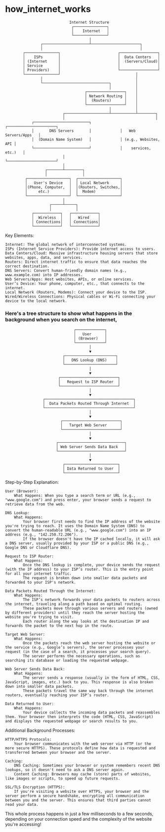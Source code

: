 # how_internet_works

```text
                             Internet Structure
                              ┌───────────────┐
                              │    Internet   │
                              └───────────────┘
                                      │
                ┌─────────────────────┴──────────────────────┐
                │                                            │
        ┌───────────────┐                          ┌─────────────────┐
        │    ISPs       │                          │  Data Centers   │
        │ (Internet     │                          │  (Servers/Cloud)│
        │ Service       │                          │                 │
        │ Providers)    │                          └─────────────────┘
        └───────────────┘                                  │
                │                                          │
                └──────────────────────────────┐           │
                                               │           │
                                    ┌─────────────────┐    │
                                    │ Network Routing │    │
                                    │  (Routers)      │    │
                                    └─────────────────┘    │
                                               │           │
                          ┌────────────────────┴───────────┴────────┐
                          │                                         │
            ┌─────────────────────────┐             ┌──────────────────────┐
            │       DNS Servers       │             │   Web Servers/Apps   │
            │  (Domain Name System)   │             │ (e.g., Websites, API │
            └─────────────────────────┘             │    services, etc.)   │
                          │                         └──────────────────────┘
                          │                                      
                  ┌───────┴────────┐
                  │                │
         ┌───────────────────┐  ┌───────────────────┐
         │   User's Device   │  │ Local Network     │
         │(Phone, Computer,  │  │(Routers, Switches,│
         │     etc.)         │  │  Modem)           │
         └───────────────────┘  └───────────────────┘
                          │
                    ┌─────┴─────┐
                    │           │
            ┌────────────┐   ┌────────────┐
            │  Wireless  │   │   Wired    │
            │ Connections│   │ Connections│
            └────────────┘   └────────────┘

```
Key Elements:

    Internet: The global network of interconnected systems.
    ISPs (Internet Service Providers): Provide internet access to users.
    Data Centers/Cloud: Massive infrastructure housing servers that store websites, apps, data, and services.
    Routers: Direct internet traffic to ensure that data reaches the correct destination.
    DNS Servers: Convert human-friendly domain names (e.g., www.example.com) into IP addresses.
    Web Servers/Apps: Host websites, APIs, or online services.
    User’s Device: Your phone, computer, etc., that connects to the internet.
    Local Network (Routers, Modems): Connect your device to the ISP.
    Wired/Wireless Connections: Physical cables or Wi-Fi connecting your device to the local network.



### Here's a tree structure to show what happens in the background when you search on the internet,



```text
                               ┌─────────────┐
                               │   User      │ 
                               │ (Browser)   │
                               └─────────────┘
                                      │
                                      ▼
                          ┌───────────────────────┐
                          │   DNS Lookup (DNS)    │
                          └───────────────────────┘
                                      │
                                      ▼
                        ┌──────────────────────────┐
                        │   Request to ISP Router  │
                        └──────────────────────────┘
                                      │
                                      ▼
                 ┌────────────────────────────────────────┐
                 │  Data Packets Routed Through Internet  │
                 └────────────────────────────────────────┘
                                      │
                                      ▼
                         ┌──────────────────────────┐
                         │   Target Web Server      │
                         └──────────────────────────┘
                                      │
                                      ▼
                       ┌──────────────────────────────┐
                       │ Web Server Sends Data Back   │
                       └──────────────────────────────┘
                                      │
                                      ▼
                          ┌────────────────────────┐
                          │ Data Returned to User  │
                          └────────────────────────┘

```
Step-by-Step Explanation:

    User (Browser):
        What Happens: When you type a search term or URL (e.g., "www.google.com") and press enter, your browser sends a request to retrieve data from the web.

    DNS Lookup:
        What Happens:
            Your browser first needs to find the IP address of the website you're trying to reach. It uses the Domain Name System (DNS) to convert the human-readable URL (e.g., "www.google.com") into an IP address (e.g., "142.250.72.206").
            If the browser doesn't have the IP cached locally, it will ask a DNS server, usually provided by your ISP or a public DNS (e.g., Google DNS or Cloudflare DNS).

    Request to ISP Router:
        What Happens:
            Once the DNS lookup is complete, your device sends the request (with the IP address) to your ISP’s router. This is the entry point for all your internet traffic.
            The request is broken down into smaller data packets and forwarded to your ISP's network.

    Data Packets Routed Through the Internet:
        What Happens:
            The ISP’s network forwards your data packets to routers across the internet, traveling along a path based on optimal routing.
            These packets move through various servers and routers (owned by different providers) until they reach the server hosting the website you're trying to visit.
            Each router along the way looks at the destination IP and forwards the packet to the next hop in the route.

    Target Web Server:
        What Happens:
            Once the packets reach the web server hosting the website or the service (e.g., Google’s servers), the server processes your request (in the case of a search, it processes your search query).
            The server performs the necessary operations, such as searching its database or loading the requested webpage.

    Web Server Sends Data Back:
        What Happens:
            The server sends a response (usually in the form of HTML, CSS, JavaScript, images, etc.) back to you. This response is also broken down into smaller data packets.
            These packets travel the same way back through the internet routers, eventually reaching your ISP’s router.

    Data Returned to User:
        What Happens:
            Your device collects the incoming data packets and reassembles them. Your browser then interprets the code (HTML, CSS, JavaScript) and displays the requested webpage or search results to you.

Additional Background Processes:

    HTTP/HTTPS Protocols:
        Your browser communicates with the web server via HTTP (or the more secure HTTPS). These protocols define how data is requested and transferred between your browser and the server.

    Caching:
        DNS Caching: Sometimes your browser or system remembers recent DNS lookups, so it doesn't need to ask a DNS server again.
        Content Caching: Browsers may cache (store) parts of websites, like images or scripts, to speed up future requests.

    SSL/TLS Encryption (HTTPS):
        If you're visiting a website over HTTPS, your browser and the server perform a secure handshake, encrypting all communication between you and the server. This ensures that third parties cannot read your data.

This whole process happens in just a few milliseconds to a few seconds, depending on your connection speed and the complexity of the website you're accessing!
